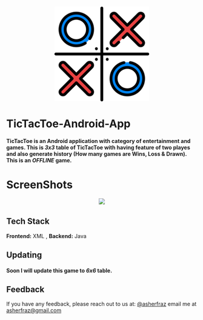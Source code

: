 
<p align="center">
<img src="https://raw.githubusercontent.com/asherfraz/TicTacToe-Android-App/main/ScreenShots/tic-tac-toe.png" width="250" height="250" />
</p>

# TicTacToe-Android-App

#### TicTacToe is an Android application with category of entertainment and games. This is *3x3* table of TicTacToe with having feature of two playes and also generate history (How many games are Wins, Loss & Drawn). This is an *OFFLINE* game.

# ScreenShots

<p align="center">
<img src="https://github.com/asherfraz/TicTacToe-Android-App/blob/main/ScreenShots/merge.png?raw=true" width="720"/>
</p>

## Tech Stack
**Frontend:** XML  ,  **Backend:** Java

## Updating
#### Soon I  will update this game to *6x6* table.

## Feedback

If you have any feedback, please reach out to us at: [@asherfraz](https://www.github.com/asherfraz) email me at asherfraz@gmail.com
